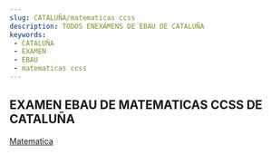 ```yaml
---
slug: CATALUÑA/matematicas ccss
description: TODOS ENEXAMENS DE EBAU DE CATALUÑA
keywords:
 - CATALUÑA
 - EXAMEN
 - EBAU
 - matematicas ccss
---
```

## EXAMEN EBAU DE MATEMATICAS CCSS DE CATALUÑA
[Matematica](https://drive.google.com/drive/folders/1xq-6nk1uicul4Sa-dk_mfKlLdRFPAI9-?usp=sharing)
